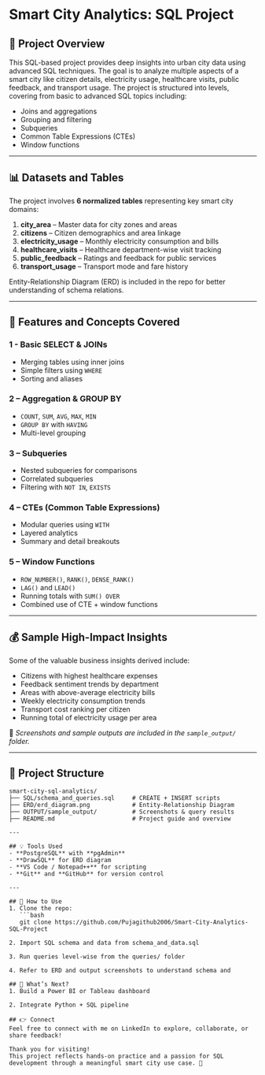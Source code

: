 # Smart City Analytics: SQL Project

## 🌟 Project Overview
This SQL-based project provides deep insights into urban city data using advanced SQL techniques. The goal is to analyze multiple aspects of a smart city like citizen details, electricity usage, healthcare visits, public feedback, and transport usage. The project is structured into levels, covering from basic to advanced SQL topics including:

- Joins and aggregations  
- Grouping and filtering  
- Subqueries  
- Common Table Expressions (CTEs)  
- Window functions  

---

## 📊 Datasets and Tables
The project involves **6 normalized tables** representing key smart city domains:

1. **city_area** – Master data for city zones and areas  
2. **citizens** – Citizen demographics and area linkage  
3. **electricity_usage** – Monthly electricity consumption and bills  
4. **healthcare_visits** – Healthcare department-wise visit tracking  
5. **public_feedback** – Ratings and feedback for public services  
6. **transport_usage** – Transport mode and fare history  

Entity-Relationship Diagram (ERD) is included in the repo for better understanding of schema relations.

---

## 🔹 Features and Concepts Covered

### 1 - Basic SELECT & JOINs
- Merging tables using inner joins  
- Simple filters using `WHERE`  
- Sorting and aliases  

### 2 – Aggregation & GROUP BY
- `COUNT`, `SUM`, `AVG`, `MAX`, `MIN`  
- `GROUP BY` with `HAVING`  
- Multi-level grouping  

### 3 – Subqueries
- Nested subqueries for comparisons  
- Correlated subqueries  
- Filtering with `NOT IN`, `EXISTS`  

### 4 – CTEs (Common Table Expressions)
- Modular queries using `WITH`  
- Layered analytics  
- Summary and detail breakouts  

### 5 – Window Functions
- `ROW_NUMBER()`, `RANK()`, `DENSE_RANK()`  
- `LAG()` and `LEAD()`  
- Running totals with `SUM() OVER`  
- Combined use of CTE + window functions  

---

## 💰 Sample High-Impact Insights
Some of the valuable business insights derived include:

- Citizens with highest healthcare expenses  
- Feedback sentiment trends by department  
- Areas with above-average electricity bills  
- Weekly electricity consumption trends  
- Transport cost ranking per citizen  
- Running total of electricity usage per area  

📸 *Screenshots and sample outputs are included in the `sample_output/` folder.*

---

## 📂 Project Structure
```
smart-city-sql-analytics/
├── SQL/schema_and_queries.sql     # CREATE + INSERT scripts
├── ERD/erd_diagram.png            # Entity-Relationship Diagram
├── OUTPUT/sample_output/          # Screenshots & query results
├── README.md                      # Project guide and overview

---

## 💡 Tools Used
- **PostgreSQL** with **pgAdmin**  
- **DrawSQL** for ERD diagram  
- **VS Code / Notepad++** for scripting  
- **Git** and **GitHub** for version control  

---

## 🎨 How to Use
1. Clone the repo:
   ```bash
   git clone https://github.com/Pujagithub2006/Smart-City-Analytics-SQL-Project

2. Import SQL schema and data from schema_and_data.sql

3. Run queries level-wise from the queries/ folder

4. Refer to ERD and output screenshots to understand schema and 

## 🚀 What’s Next?
1. Build a Power BI or Tableau dashboard

2. Integrate Python + SQL pipeline

## 👉 Connect
Feel free to connect with me on LinkedIn to explore, collaborate, or share feedback!

Thank you for visiting!
This project reflects hands-on practice and a passion for SQL development through a meaningful smart city use case. 🚀